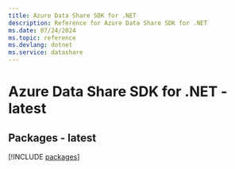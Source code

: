 ```yaml
---
title: Azure Data Share SDK for .NET
description: Reference for Azure Data Share SDK for .NET
ms.date: 07/24/2024
ms.topic: reference
ms.devlang: dotnet
ms.service: datashare
---
```

# Azure Data Share SDK for .NET - latest
## Packages - latest
[!INCLUDE [packages](data-share-index.md)]